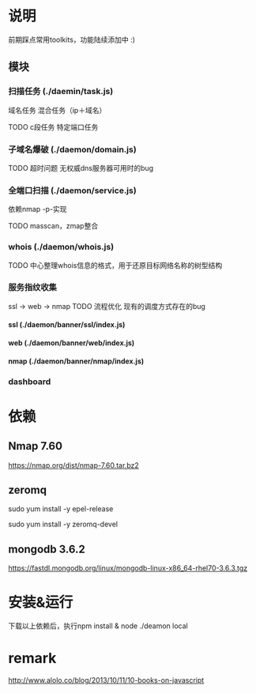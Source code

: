 # 说明
前期踩点常用toolkits，功能陆续添加中 :)

## 模块

### 扫描任务 (./daemin/task.js)

域名任务
混合任务（ip＋域名）

TODO 
c段任务
特定端口任务

### 子域名爆破 (./daemon/domain.js)

TODO
超时问题
无权威dns服务器可用时的bug

### 全端口扫描 (./daemon/service.js)

依赖nmap -p-实现

TODO 
masscan，zmap整合

### whois (./daemon/whois.js)

TODO
中心整理whois信息的格式，用于还原目标网络名称的树型结构

### 服务指纹收集
ssl -> web -> nmap
TODO
流程优化
现有的调度方式存在的bug

#### ssl (./daemon/banner/ssl/index.js)

#### web (./daemon/banner/web/index.js)

#### nmap (./daemon/banner/nmap/index.js)


### dashboard


# 依赖

## Nmap 7.60
https://nmap.org/dist/nmap-7.60.tar.bz2

## zeromq
sudo yum install -y epel-release

sudo yum install -y zeromq-devel

## mongodb 3.6.2
https://fastdl.mongodb.org/linux/mongodb-linux-x86_64-rhel70-3.6.3.tgz
 
# 安装&运行
下载以上依赖后，执行npm install & node ./deamon local


# remark
http://www.alolo.co/blog/2013/10/11/10-books-on-javascript
